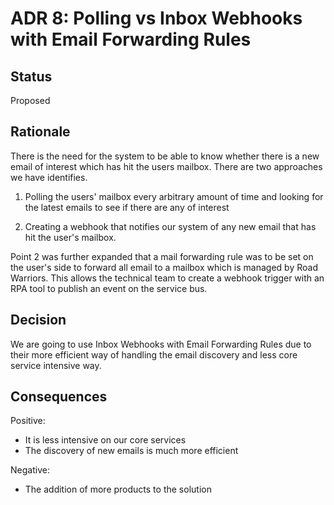 # ADR 8: Polling vs Inbox Webhooks with Email Forwarding Rules

## Status  
Proposed

## Rationale
There is the need for the system to be able to know whether there is a new email of interest which has hit the users mailbox. There are two approaches we have identifies. 

1. Polling the users' mailbox every arbitrary amount of time and looking for the latest emails to see if there are any of interest

2. Creating a webhook that notifies our system of any new email that has hit the user's mailbox.

Point 2 was further expanded that a mail forwarding rule was to be set on the user's side to forward all email to a mailbox which is managed by Road Warriors. This allows the technical team to create a webhook trigger with an RPA tool to publish an event on the service bus.

## Decision
We are going to use Inbox Webhooks with Email Forwarding Rules due to their more efficient way of handling the email discovery and less core service intensive way.

## Consequences
Positive:
* It is less intensive on our core services
* The discovery of new emails is much more efficient

Negative:
* The addition of more products to the solution